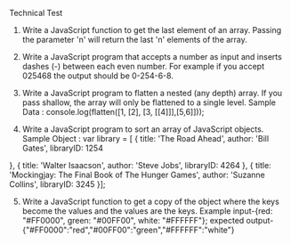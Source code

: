  

Technical Test

1.	Write a JavaScript function to get the last element of an array. Passing the parameter 'n' will return the last 'n' elements of the array.

2.	 Write a JavaScript program that accepts a number as input and inserts dashes (-) between each even number. For example if you accept 025468 the output should be 0-254-6-8.

3.	Write a JavaScript program to flatten a nested (any depth) array. If you pass shallow, the array will only be flattened to a single level.
Sample Data :
console.log(flatten([1, [2], [3, [[4]]],[5,6]]));

4.	Write a JavaScript program to sort an array of JavaScript objects.
Sample Object :
var library = [ 
  {
       title:  'The Road Ahead',
       author: 'Bill Gates',
       libraryID: 1254
  
 },
   {
       title: 'Walter Isaacson',
       author: 'Steve Jobs',
       libraryID: 4264
   },
   {
  title: 'Mockingjay: The Final Book of The Hunger Games',
       author: 'Suzanne Collins',
       libraryID: 3245
   }];

5.	Write a JavaScript function to get a copy of the object where the keys become the values and the values are the keys.
Example input-{red: "#FF0000", green: "#00FF00", white: "#FFFFFF"};
expected output-{"#FF0000":"red","#00FF00":"green","#FFFFFF":"white"}
